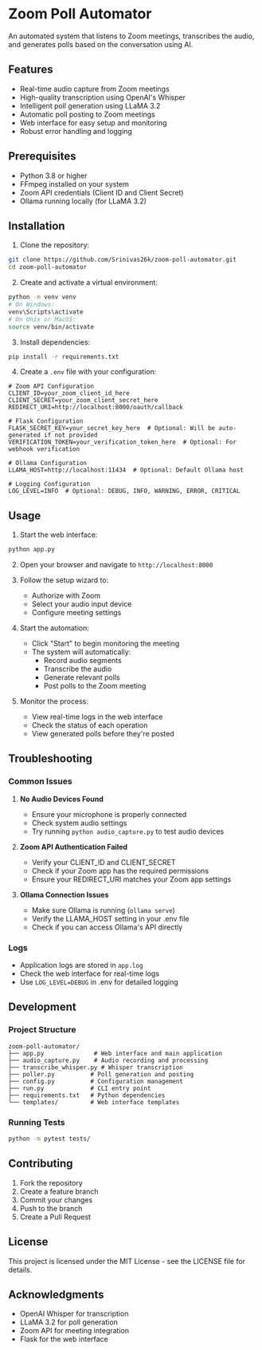 # Zoom Poll Automator

An automated system that listens to Zoom meetings, transcribes the audio, and generates polls based on the conversation using AI.

## Features

- Real-time audio capture from Zoom meetings
- High-quality transcription using OpenAI's Whisper
- Intelligent poll generation using LLaMA 3.2
- Automatic poll posting to Zoom meetings
- Web interface for easy setup and monitoring
- Robust error handling and logging

## Prerequisites

- Python 3.8 or higher
- FFmpeg installed on your system
- Zoom API credentials (Client ID and Client Secret)
- Ollama running locally (for LLaMA 3.2)

## Installation

1. Clone the repository:
```bash
git clone https://github.com/Srinivas26k/zoom-poll-automator.git
cd zoom-poll-automator
```

2. Create and activate a virtual environment:
```bash
python -m venv venv
# On Windows:
venv\Scripts\activate
# On Unix or MacOS:
source venv/bin/activate
```

3. Install dependencies:
```bash
pip install -r requirements.txt
```

4. Create a `.env` file with your configuration:
```env
# Zoom API Configuration
CLIENT_ID=your_zoom_client_id_here
CLIENT_SECRET=your_zoom_client_secret_here
REDIRECT_URI=http://localhost:8000/oauth/callback

# Flask Configuration
FLASK_SECRET_KEY=your_secret_key_here  # Optional: Will be auto-generated if not provided
VERIFICATION_TOKEN=your_verification_token_here  # Optional: For webhook verification

# Ollama Configuration
LLAMA_HOST=http://localhost:11434  # Optional: Default Ollama host

# Logging Configuration
LOG_LEVEL=INFO  # Optional: DEBUG, INFO, WARNING, ERROR, CRITICAL
```

## Usage

1. Start the web interface:
```bash
python app.py
```

2. Open your browser and navigate to `http://localhost:8000`

3. Follow the setup wizard to:
   - Authorize with Zoom
   - Select your audio input device
   - Configure meeting settings

4. Start the automation:
   - Click "Start" to begin monitoring the meeting
   - The system will automatically:
     - Record audio segments
     - Transcribe the audio
     - Generate relevant polls
     - Post polls to the Zoom meeting

5. Monitor the process:
   - View real-time logs in the web interface
   - Check the status of each operation
   - View generated polls before they're posted

## Troubleshooting

### Common Issues

1. **No Audio Devices Found**
   - Ensure your microphone is properly connected
   - Check system audio settings
   - Try running `python audio_capture.py` to test audio devices

2. **Zoom API Authentication Failed**
   - Verify your CLIENT_ID and CLIENT_SECRET
   - Check if your Zoom app has the required permissions
   - Ensure your REDIRECT_URI matches your Zoom app settings

3. **Ollama Connection Issues**
   - Make sure Ollama is running (`ollama serve`)
   - Verify the LLAMA_HOST setting in your .env file
   - Check if you can access Ollama's API directly

### Logs

- Application logs are stored in `app.log`
- Check the web interface for real-time logs
- Use `LOG_LEVEL=DEBUG` in .env for detailed logging

## Development

### Project Structure

```
zoom-poll-automator/
├── app.py              # Web interface and main application
├── audio_capture.py    # Audio recording and processing
├── transcribe_whisper.py # Whisper transcription
├── poller.py          # Poll generation and posting
├── config.py          # Configuration management
├── run.py             # CLI entry point
├── requirements.txt   # Python dependencies
└── templates/         # Web interface templates
```

### Running Tests

```bash
python -m pytest tests/
```

## Contributing

1. Fork the repository
2. Create a feature branch
3. Commit your changes
4. Push to the branch
5. Create a Pull Request

## License

This project is licensed under the MIT License - see the LICENSE file for details.

## Acknowledgments

- OpenAI Whisper for transcription
- LLaMA 3.2 for poll generation
- Zoom API for meeting integration
- Flask for the web interface